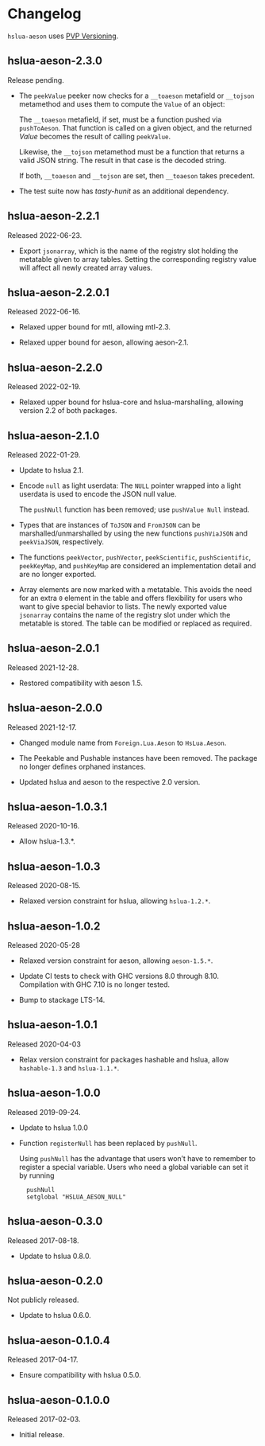 # Changelog

`hslua-aeson` uses [PVP Versioning][].

## hslua-aeson-2.3.0

Release pending.

-   The `peekValue` peeker now checks for a `__toaeson` metafield
    or `__tojson` metamethod and uses them to compute the `Value`
    of an object:

    The `__toaeson` metafield, if set, must be a function pushed
    via `pushToAeson`. That function is called on a given object,
    and the returned *Value* becomes the result of calling
    `peekValue`.

    Likewise, the `__tojson` metamethod must be a function that
    returns a valid JSON string. The result in that case is the
    decoded string.

    If both, `__toaeson` and `__tojson` are set, then `__toaeson`
    takes precedent.

-   The test suite now has *tasty-hunit* as an additional
    dependency.

## hslua-aeson-2.2.1

Released 2022-06-23.

-   Export `jsonarray`, which is the name of the registry slot
    holding the metatable given to array tables. Setting the
    corresponding registry value will affect all newly created
    array values.

## hslua-aeson-2.2.0.1

Released 2022-06-16.

-   Relaxed upper bound for mtl, allowing mtl-2.3.

-   Relaxed upper bound for aeson, allowing aeson-2.1.

## hslua-aeson-2.2.0

Released 2022-02-19.

-   Relaxed upper bound for hslua-core and hslua-marshalling,
    allowing version 2.2 of both packages.

## hslua-aeson-2.1.0

Released 2022-01-29.

-   Update to hslua 2.1.

-   Encode `null` as light userdata: The `NULL` pointer wrapped
    into a light userdata is used to encode the JSON null value.

    The `pushNull` function has been removed; use
    `pushValue Null` instead.

-   Types that are instances of `ToJSON` and `FromJSON` can be
    marshalled/unmarshalled by using the new functions
    `pushViaJSON` and `peekViaJSON`, respectively.

-   The functions `peekVector`, `pushVector`, `peekScientific`,
    `pushScientific`, `peekKeyMap`, and `pushKeyMap` are
    considered an implementation detail and are no longer
    exported.

-   Array elements are now marked with a metatable. This avoids
    the need for an extra `0` element in the table and offers
    flexibility for users who want to give special behavior to
    lists. The newly exported value `jsonarray` contains the name
    of the registry slot under which the metatable is stored. The
    table can be modified or replaced as required.

## hslua-aeson-2.0.1

Released 2021-12-28.

-   Restored compatibility with aeson 1.5.

## hslua-aeson-2.0.0

Released 2021-12-17.

-   Changed module name from `Foreign.Lua.Aeson` to
    `HsLua.Aeson`.

-   The Peekable and Pushable instances have been removed. The
    package no longer defines orphaned instances.

-   Updated hslua and aeson to the respective 2.0 version.

## hslua-aeson-1.0.3.1

Released 2020-10-16.

-   Allow hslua-1.3.\*.

## hslua-aeson-1.0.3

Released 2020-08-15.

-   Relaxed version constraint for hslua, allowing `hslua-1.2.*`.

## hslua-aeson-1.0.2

Released 2020-05-28

-   Relaxed version constraint for aeson, allowing `aeson-1.5.*`.

-   Update CI tests to check with GHC versions 8.0 through 8.10.
    Compilation with GHC 7.10 is no longer tested.

-   Bump to stackage LTS-14.

## hslua-aeson-1.0.1

Released 2020-04-03

-   Relax version constraint for packages hashable and hslua,
    allow `hashable-1.3` and `hslua-1.1.*`.

## hslua-aeson-1.0.0

Released 2019-09-24.

-   Update to hslua 1.0.0

-   Function `registerNull` has been replaced by `pushNull`.

    Using `pushNull` has the advantage that users won’t have to
    remember to register a special variable. Users who need a
    global variable can set it by running

          pushNull
          setglobal "HSLUA_AESON_NULL"

## hslua-aeson-0.3.0

Released 2017-08-18.

-   Update to hslua 0.8.0.

## hslua-aeson-0.2.0

Not publicly released.

-   Update to hslua 0.6.0.

## hslua-aeson-0.1.0.4

Released 2017-04-17.

-   Ensure compatibility with hslua 0.5.0.

## hslua-aeson-0.1.0.0

Released 2017-02-03.

-   Initial release.

  [PVP Versioning]: https://pvp.haskell.org
